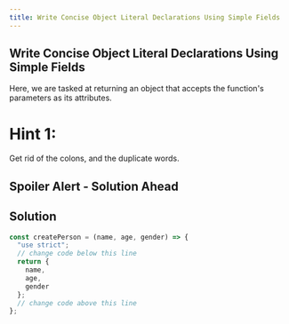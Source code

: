 ```yaml
---
title: Write Concise Object Literal Declarations Using Simple Fields
---
```

## Write Concise Object Literal Declarations Using Simple Fields

<!-- The article goes here, in GitHub-flavored Markdown. Feel free to add YouTube videos, images, and CodePen/JSBin embeds  -->
Here, we are tasked at returning an object that accepts the function's parameters as its attributes. 

# Hint 1:

Get rid of the colons, and the duplicate words.

## Spoiler Alert - Solution Ahead

## Solution

```javascript
const createPerson = (name, age, gender) => {
  "use strict";
  // change code below this line
  return {
    name,
    age,
    gender
  };
  // change code above this line
};
```
